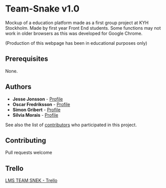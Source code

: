 # Team-Snake  v1.0

Mockup of a education platform made as a first group project at KYH Stockholm.
Made by first year Front End students.
Some functions may not work in older browsers as this was developed for Google Chrome.

(Production of this webpage has been in educational purposes only)

## Prerequisites

None.


## Authors

* **Jesse Jonsson** - [Profile](https://github.com/jessejonsson)
* **Oscar Fredriksson** - [Profile](https://github.com/Tinnitus95)
* **Simon Gribert** - [Profile](https://github.com/Simonkyh)
* **Silvia Morais** - [Profile](https://github.com/Silvia02)


See also the list of [contributors](https://github.com/Tinnitus95/Team-Snake/contributors) who participated in this project.

## Contributing
Pull requests welcome

## Trello

[LMS TEAM SNEK - Trello](https://trello.com/b/alffjKj3/lms-team-snek)
